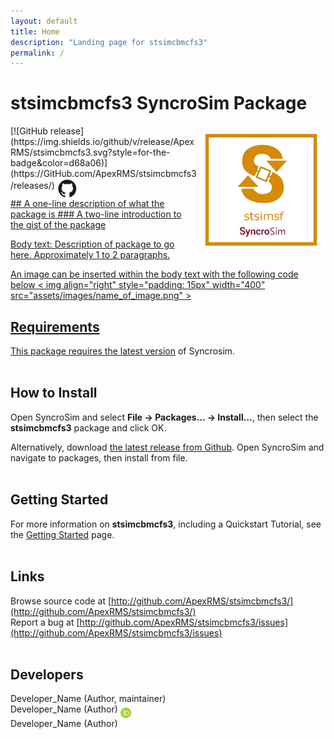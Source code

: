 ```yaml
---
layout: default
title: Home
description: "Landing page for stsimcbmcfs3"
permalink: /
---
```


# **stsimcbmcfs3** SyncroSim Package
<img align="right" style="padding: 13px" width="180" src="assets/images/logo/stsimsf-sticker.png">
[![GitHub release](https://img.shields.io/github/v/release/ApexRMS/stsimcbmcfs3.svg?style=for-the-badge&color=d68a06)](https://GitHub.com/ApexRMS/stsimcbmcfs3/releases/)    <a href="https://github.com/ApexRMS/stsimcbmcfs3"><img align="middle" style="padding: 1px" width="30" src="assets/images/logo/github-trans2.png">
<br>
## A one-line description of what the package is
### A two-line introduction to the gist of the package


Body text: Description of package to go here. Approximately 1 to 2 paragraphs.

An image can be inserted within the body text with the following code below
< img align="right" style="padding: 15px" width="400" src="assets/images/name_of_image.png" >

## Requirements

This package requires the <a href="https://syncrosim.com/download/" target="_blank">latest version</a> of Syncrosim.
<br>
<br>
## How to Install

Open SyncroSim and select **File -> Packages… -> Install…**, then select the **stsimcbmcfs3** package and click OK.

Alternatively, download [the latest release from Github](https://github.com/ApexRMS/stsimcbmcfs3/releases/). Open SyncroSim and navigate to packages, then install from file.
<br>
<br>
## Getting Started

For more information on **stsimcbmcfs3**, including a Quickstart Tutorial, see the [Getting Started](https://apexrms.github.io/stsimcbmcfs3/getting_started.html) page.
<br>
<br>
## Links

Browse source code at
[http://github.com/ApexRMS/stsimcbmcfs3/](http://github.com/ApexRMS/stsimcbmcfs3/)
<br>
Report a bug at
[http://github.com/ApexRMS/stsimcbmcfs3/issues](http://github.com/ApexRMS/stsimcbmcfs3/issues)
<br>
<br>
## Developers

Developer_Name (Author, maintainer)
<br>
Developer_Name (Author) <a href="https://orcid.org/Enter_Your_Link_Here"><img align="middle" style="padding: 0.5px" width="17" src="assets/images/ORCID.png"></a>
<br>
Developer_Name (Author)
